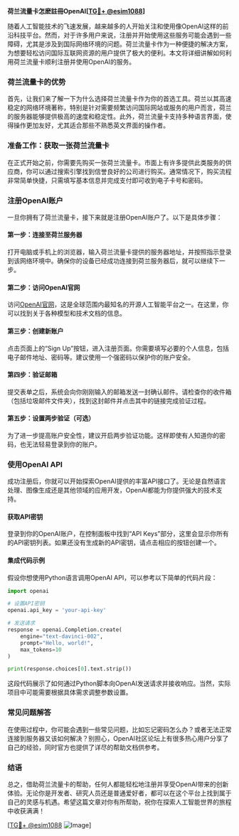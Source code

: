 **荷兰流量卡怎麽註冊OpenAI[[TG💪+ @esim1088](https://t.me/s/esim1088)]**

随着人工智能技术的飞速发展，越来越多的人开始关注和使用像OpenAI这样的前沿科技平台。然而，对于许多用户来说，注册并开始使用这些服务可能会遇到一些障碍，尤其是涉及到国际网络环境的问题。荷兰流量卡作为一种便捷的解决方案，为想要轻松访问国际互联网资源的用户提供了极大的便利。本文将详细讲解如何利用荷兰流量卡顺利注册并使用OpenAI的服务。

### 荷兰流量卡的优势

首先，让我们来了解一下为什么选择荷兰流量卡作为你的首选工具。荷兰以其高速稳定的网络环境著称，特别是针对需要频繁访问国际网站或服务的用户而言，荷兰的服务器能够提供极高的速度和稳定性。此外，荷兰流量卡支持多种语言界面，使得操作更加友好，尤其适合那些不熟悉英文界面的操作者。

### 准备工作：获取一张荷兰流量卡

在正式开始之前，你需要先购买一张荷兰流量卡。市面上有许多提供此类服务的供应商，你可以通过搜索引擎找到信誉良好的公司进行购买。通常情况下，购买流程非常简单快捷，只需填写基本信息并完成支付即可收到电子卡号和密码。

### 注册OpenAI账户

一旦你拥有了荷兰流量卡，接下来就是注册OpenAI账户了。以下是具体步骤：

#### 第一步：连接至荷兰服务器
打开电脑或手机上的浏览器，输入荷兰流量卡提供的服务器地址，并按照指示登录到该网络环境中。确保你的设备已经成功连接到荷兰服务器后，就可以继续下一步。

#### 第二步：访问OpenAI官网
访问[OpenAI官网](https://openai.com/)，这是全球范围内最知名的开源人工智能平台之一。在这里，你可以找到关于各种模型和技术文档的信息。

#### 第三步：创建新账户
点击页面上的“Sign Up”按钮，进入注册页面。你需要填写必要的个人信息，包括电子邮件地址、密码等。建议使用一个强密码以保护你的账户安全。

#### 第四步：验证邮箱
提交表单之后，系统会向你刚刚输入的邮箱发送一封确认邮件。请检查你的收件箱（包括垃圾邮件文件夹），找到这封邮件并点击其中的链接完成验证过程。

#### 第五步：设置两步验证（可选）
为了进一步提高账户安全性，建议开启两步验证功能。这样即使有人知道你的密码，也无法轻易登录到你的账户。

### 使用OpenAI API

成功注册后，你就可以开始探索OpenAI提供的丰富API接口了。无论是自然语言处理、图像生成还是其他领域的应用开发，OpenAI都能为你提供强大的技术支持。

#### 获取API密钥
登录到你的OpenAI账户，在控制面板中找到“API Keys”部分，这里会显示你所有的API密钥列表。如果还没有生成新的API密钥，请点击相应的按钮创建一个。

#### 集成代码示例
假设你想使用Python语言调用OpenAI API，可以参考以下简单的代码片段：
```python
import openai

# 设置API密钥
openai.api_key = 'your-api-key'

# 发送请求
response = openai.Completion.create(
    engine="text-davinci-002",
    prompt="Hello, world!",
    max_tokens=10
)

print(response.choices[0].text.strip())
```

这段代码展示了如何通过Python脚本向OpenAI发送请求并接收响应。当然，实际项目中可能需要根据具体需求调整参数设置。

### 常见问题解答

在使用过程中，你可能会遇到一些常见问题，比如忘记密码怎么办？或者无法正常连接到服务器又该如何解决？别担心，OpenAI社区论坛上有很多热心用户分享了自己的经验，同时官方也提供了详尽的帮助文档供参考。

### 结语

总之，借助荷兰流量卡的帮助，任何人都能轻松地注册并享受OpenAI带来的创新体验。无论你是开发者、研究人员还是普通爱好者，都可以在这个平台上找到属于自己的灵感与机遇。希望这篇文章对你有所帮助，祝你在探索人工智能世界的旅程中收获满满！

[[TG💪+ @esim1088](https://t.me/s/esim1088) ![Image](https://i.postimg.cc/4NQfJmqS/Snipaste-2025-05-13-00-14-12.png)]